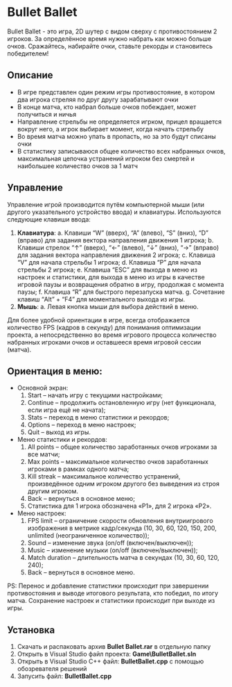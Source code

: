 # Bullet Ballet
Bullet Ballet - это игра, 2D шутер с видом сверху с противостоянием 2 игроков. За определённое время нужно набрать как можно больше очков. Сражайтесь, набирайте очки, ставьте рекорды и становитесь победителем!
## Описание
+ В игре представлен один режим игры противостояние, в котором два игрока стреляя по друг другу зарабатывают очки
+ В конце матча, кто набрал больше очков побеждает, может получиться и ничья
+ Направление стрельбы не определяется игрком, прицел вращается вокруг него, а игрок выбирает момент, когда начать стрельбу
+ Во время матча можно упать в пропасть, но за это будут списаны очки
+ В статистику записываюся общее количество всех набранных очков, максимальная цепочка устранений игроком без смертей и наибольшее количество очков за 1 матч
## Управление
Управление игрой производится путём компьютерной мыши (или другого указательного устройство ввода) и клавиатуры. Используются следующие клавиши ввода:

1. **Клавиатура**:
	a. Клавиши “W” (вверх), “A” (влево), “S” (вниз), “D” (вправо) для задания вектора направления движения 1 игрока;
	b. Клавиши стрелок “↑” (вверх), “←” (влево), “↓” (вниз), “→” (вправо) для задания вектора направления движения 2 игрока;
	c. Клавиша “V” для начала стрельбы 1 игрока;
	d. Клавиша “P” для начала стрельбы 2 игрока;
	e. Клавиша “ESC” для выхода в меню из настроек и статистики, для выхода в меню из игры в качестве игровой паузы и возвращения обратно в игру, продолжая с момента паузы;
	f. Клавиша “R” для быстрого перезапуска матча.
	g. Сочетание клавиш “Alt” + “F4” для моментального выхода из игры.
2. **Мышь**:
	a. Левая кнопка мыши для выбора действий в меню.

Для более удобной ориентации в игре, всегда отображается количество FPS (кадров в секунду) для понимания оптимизации проекта, а непосредственно во время игрового процесса количество набранных игроками очков и оставшееся время игровой сессии (матча).

## Ориентация в меню: 
+ Основной экран:
	1. Start – начать игру с текущими настройками;
	2. Continue – продолжить остановленную игру (нет функционала, если игра ещё не начата);
	3. Stats – переход в меню статистики и рекордов;
	4. Options – переход в меню настроек;
	5. Quit – выход из игры.
+ Меню статистики и рекордов:
	1. All points – общее количество заработанных очков игроками за все матчи;
	2. Max points – максимальное количество очков заработанных игроками в рамках одного матча;
	3. Kill streak – максимальное количество устранений, произведённое одним игроком другого без выведения из строя другим игроком.
	4. Back – вернуться в основное меню;
	5. Статистика для 1 игрока обозначена «P1», для 2 игрока «P2».
+ Меню настроек:
	1. FPS limit – ограничение скорости обновления внутриигрового изображения в метрике кадр/секунда (10, 30, 60, 120, 150, 200, unlimited (неограниченное количество));
	2. Sound – изменение звука (on/off (включен/выключен));
	3. Music – изменение музыки (on/off (включен/выключен));
	4. Match duration – длительность матча в секундах (10, 30, 60, 120, 240);
	5. Back – вернуться в основное меню.

PS: Перенос и добавление статистики происходит при завершении противостояния и выводе итогового результата, кто победил, по итогу матча. Сохранение настроек и статистики происходит при выходе из игры.

## Установка
1. Скачать и распаковать архив **Bullet Ballet.rar** в отдельную папку
2. Открыть в Visual Studio файл проекта: **Game\BulletBallet.sln**
3. Открыть в Visual Studio C++ файл: **BulletBallet.cpp** с помощью обозревателя решений
4. Запусить файл: **BulletBallet.cpp**
